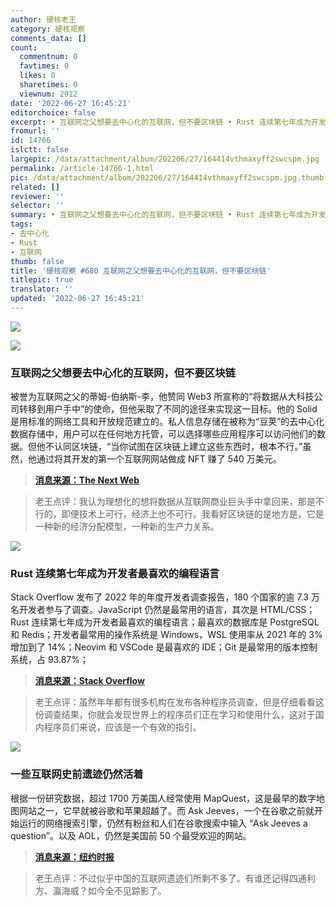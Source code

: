 ```yaml
---
author: 硬核老王
category: 硬核观察
comments_data: []
count:
  commentnum: 0
  favtimes: 0
  likes: 0
  sharetimes: 0
  viewnum: 2912
date: '2022-06-27 16:45:21'
editorchoice: false
excerpt: • 互联网之父想要去中心化的互联网，但不要区块链 • Rust 连续第七年成为开发者最喜欢的编程语言 • 一些互联网史前遗迹仍然活着
fromurl: ''
id: 14766
islctt: false
largepic: /data/attachment/album/202206/27/164414vthmaxyff2swcspm.jpg
permalink: /article-14766-1.html
pic: /data/attachment/album/202206/27/164414vthmaxyff2swcspm.jpg.thumb.jpg
related: []
reviewer: ''
selector: ''
summary: • 互联网之父想要去中心化的互联网，但不要区块链 • Rust 连续第七年成为开发者最喜欢的编程语言 • 一些互联网史前遗迹仍然活着
tags:
- 去中心化
- Rust
- 互联网
thumb: false
title: '硬核观察 #680 互联网之父想要去中心化的互联网，但不要区块链'
titlepic: true
translator: ''
updated: '2022-06-27 16:45:21'
---
```


![](/data/attachment/album/202206/27/164414vthmaxyff2swcspm.jpg)


![](/data/attachment/album/202206/27/164424qaa3vp53oop5a4pa.jpg)


### 互联网之父想要去中心化的互联网，但不要区块链


被誉为互联网之父的蒂姆-伯纳斯-李，他赞同 Web3 所宣称的“将数据从大科技公司转移到用户手中”的使命，但他采取了不同的途径来实现这一目标。他的 Solid 是用标准的网络工具和开放规范建立的。私人信息存储在被称为“豆荚”的去中心化数据存储中，用户可以在任何地方托管，可以选择哪些应用程序可以访问他们的数据。但他不认同区块链，“当你试图在区块链上建立这些东西时，根本不行。”虽然，他通过将其开发的第一个互联网网站做成 NFT 赚了 540 万美元。



> 
> **[消息来源：The Next Web](https://thenextweb.com/news/web-inventor-tim-berners-lee-screw-web3-my-decentralized-internet-doesnt-need-blockchain)**
> 
> 
> 



> 
> 老王点评：我认为理想化的想将数据从互联网商业巨头手中拿回来，那是不行的，即便技术上可行，经济上也不可行。我看好区块链的是地方是，它是一种新的经济分配模型，一种新的生产力关系。
> 
> 
> 


![](/data/attachment/album/202206/27/164446zhyyil75iz35jyxz.jpg)


### Rust 连续第七年成为开发者最喜欢的编程语言


Stack Overflow 发布了 2022 年的年度开发者调查报告，180 个国家的逾 7.3 万名开发者参与了调查。JavaScript 仍然是最常用的语言，其次是 HTML/CSS；Rust 连续第七年成为开发者最喜欢的编程语言；最喜欢的数据库是 PostgreSQL 和 Redis；开发者最常用的操作系统是 Windows，WSL 使用率从 2021 年的 3% 增加到了 14%；Neovim 和 VSCode 是最喜欢的 IDE；Git 是最常用的版本控制系统，占 93.87%；



> 
> **[消息来源：Stack Overflow](https://survey.stackoverflow.co/2022/)**
> 
> 
> 



> 
> 老王点评：虽然年年都有很多机构在发布各种程序员调查，但是仔细看看这份调查结果，你就会发现世界上的程序员们正在学习和使用什么，这对于国内程序员们来说，应该是一个有效的指引。
> 
> 
> 


![](/data/attachment/album/202206/27/164501n11ppvg5vvwyi1y2.jpg)


### 一些互联网史前遗迹仍然活着


根据一份研究数据，超过 1700 万美国人经常使用 MapQuest，这是最早的数字地图网站之一，它早就被谷歌和苹果超越了。而 Ask Jeeves，一个在谷歌之前就开始运行的网络搜索引擎，仍然有粉丝和人们在谷歌搜索中输入 “Ask Jeeves a question”。以及 AOL，仍然是美国前 50 个最受欢迎的网站。



> 
> **[消息来源：纽约时报](https://www.nytimes.com/2022/06/21/technology/mapquest-internet-zombies.html)**
> 
> 
> 



> 
> 老王点评：不过似乎中国的互联网遗迹们所剩不多了。有谁还记得四通利方、瀛海威？如今全不见踪影了。
> 
> 
>